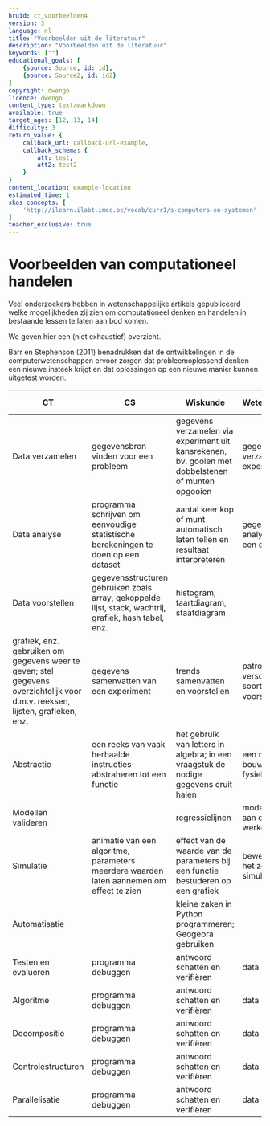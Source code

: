 ```yaml
---
hruid: ct_voorbeelden4
version: 3
language: nl
title: "Voorbeelden uit de literatuur"
description: "Voorbeelden uit de literatuur"
keywords: [""]
educational_goals: [
    {source: Source, id: id}, 
    {source: Source2, id: id2}
]
copyright: dwengo
licence: dwengo
content_type: text/markdown
available: true
target_ages: [12, 13, 14]
difficulty: 3
return_value: {
    callback_url: callback-url-example,
    callback_schema: {
        att: test,
        att2: test2
    }
}
content_location: example-location
estimated_time: 1
skos_concepts: [
    'http://ilearn.ilabt.imec.be/vocab/curr1/s-computers-en-systemen'
]
teacher_exclusive: true
---
```

# Voorbeelden van computationeel handelen 

Veel onderzoekers hebben in wetenschappelijke artikels gepubliceerd welke mogelijkheden zij zien om computationeel denken en handelen in bestaande lessen te laten aan bod komen. 

We geven hier een (niet exhaustief) overzicht.

Barr en Stephenson (2011) benadrukken dat de ontwikkelingen in de computerwetenschappen ervoor zorgen dat probleemoplossend denken een nieuwe insteek krijgt en dat oplossingen op een nieuwe manier kunnen uitgetest worden.<br>

|**CT**|**CS**|**Wiskunde**|**Wetenschappen**|**Sociale wetenschappen**|**Talen**|
|---------------|------------------------|-----|-------|----------------------------|------------|
|Data verzamelen|gegevensbron vinden voor een probleem|gegevens verzamelen via experiment uit kansrekenen, bv. gooien met dobbelstenen of munten opgooien|gegevens verzamelen via experiment|grafieken interpreteren met een maatschappelijke context, bv. bevolkingsgegevens|taalkundige analyse van zinnen uitvoeren|
|Data analyse|programma schrijven om eenvoudige statistische berekeningen te doen op een dataset|aantal keer kop of munt automatisch laten tellen en resultaat interpreteren|gegevens analyseren van een experiment|trends identificeren in statistische gegevens|patronen herkennen voor verschillende soorten van zinnen|
|Data voorstellen|gegevensstructuren gebruiken zoals array, gekoppelde lijst, stack, wachtrij, grafiek, hash tabel, enz.|histogram, taartdiagram, staafdiagram
grafiek, enz.  gebruiken om gegevens weer te geven; stel gegevens overzichtelijk voor d.m.v. reeksen, lijsten, grafieken, enz.|gegevens samenvatten van een experiment|trends samenvatten en voorstellen|patronen van verschillende soorten zinnen voorstellen|
|Abstractie|een reeks van vaak herhaalde instructies abstraheren tot een functie|het gebruik van letters in algebra; in een vraagstuk de nodige gegevens eruit halen|een model bouwen van een fysieke entiteit|feiten samenvatten; besluiten trekken uit feiten|gebruik van vergelijking en metafoor|
|Modellen valideren| |regressielijnen|model toetsen aan de werkelijkheid| | |
|Simulatie|animatie van een algoritme, parameters meerdere waarden laten aannemen om effect te zien|effect van de waarde van de parameters bij een functie bestuderen op een grafiek|beweging van het zonnestelsel simuleren|speel Age of Empires|speel echte gebeurtenissen na of een beeld een verhaal uit 
|Automatisatie||kleine zaken in Python programmeren; Geogebra gebruiken| |Excel gebruiken|spellingschecker gebruiken|
|Testen en evalueren|programma debuggen|antwoord schatten en verifiëren|data opkuisen| | |
|Algoritme|programma debuggen|antwoord schatten en verifiëren|data opkuisen| | |
|Decompositie|programma debuggen|antwoord schatten en verifiëren|data opkuisen| | |
|Controlestructuren|programma debuggen|antwoord schatten en verifiëren|data opkuisen| | |
|Parallelisatie|programma debuggen|antwoord schatten en verifiëren|data opkuisen| | |


